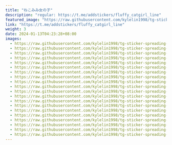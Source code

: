 ```yaml
---
title: "ねこみみ女の子"
description: "regular: https://t.me/addstickers/fluffy_catgirl_line"
featured_image: "https://raw.githubusercontent.com/kylelin1998/tg-sticker-spreading-worldwide-images/main/img/8f42d34d-da77-4fa4-a63d-306ffc95324b.jpg"
link: "https://t.me/addstickers/fluffy_catgirl_line"
weight: 3
date: 2024-01-13T04:23:28+08:00
images:
  - https://raw.githubusercontent.com/kylelin1998/tg-sticker-spreading-worldwide-images/main/img/8f42d34d-da77-4fa4-a63d-306ffc95324b.jpg
  - https://raw.githubusercontent.com/kylelin1998/tg-sticker-spreading-worldwide-images/main/img/11d2bc43-0dbf-4670-add1-32b5fc321fc6.jpg
  - https://raw.githubusercontent.com/kylelin1998/tg-sticker-spreading-worldwide-images/main/img/62655b75-c036-495a-a278-f3bd6720ed2e.jpg
  - https://raw.githubusercontent.com/kylelin1998/tg-sticker-spreading-worldwide-images/main/img/99e76b8a-141f-49f3-be39-b1f89619c910.jpg
  - https://raw.githubusercontent.com/kylelin1998/tg-sticker-spreading-worldwide-images/main/img/448cdce2-d0dc-474c-b2fa-f2b17faec843.jpg
  - https://raw.githubusercontent.com/kylelin1998/tg-sticker-spreading-worldwide-images/main/img/33b41314-0c7a-42f1-80b2-0e1b6a01d24f.jpg
  - https://raw.githubusercontent.com/kylelin1998/tg-sticker-spreading-worldwide-images/main/img/fe5a2342-758c-4f84-a081-ab24c95259c9.jpg
  - https://raw.githubusercontent.com/kylelin1998/tg-sticker-spreading-worldwide-images/main/img/e4363072-a5c5-49e9-9817-5b78a5de94ed.jpg
  - https://raw.githubusercontent.com/kylelin1998/tg-sticker-spreading-worldwide-images/main/img/9a81cb10-4486-4ac8-9c1e-e7f526505af4.jpg
  - https://raw.githubusercontent.com/kylelin1998/tg-sticker-spreading-worldwide-images/main/img/b899939b-269c-4a52-a806-385af9c64db7.jpg
  - https://raw.githubusercontent.com/kylelin1998/tg-sticker-spreading-worldwide-images/main/img/1fc52819-7259-4fcb-96a0-13eb5bf1b75a.jpg
  - https://raw.githubusercontent.com/kylelin1998/tg-sticker-spreading-worldwide-images/main/img/fab0e045-25b2-4f5c-a794-05a43fd902f3.jpg
  - https://raw.githubusercontent.com/kylelin1998/tg-sticker-spreading-worldwide-images/main/img/decac35e-aaed-47b1-8cdc-a33ad3e82311.jpg
  - https://raw.githubusercontent.com/kylelin1998/tg-sticker-spreading-worldwide-images/main/img/25395619-5dc8-49df-bc82-747b901fd878.jpg
  - https://raw.githubusercontent.com/kylelin1998/tg-sticker-spreading-worldwide-images/main/img/7937e3ec-17b0-4051-ab28-9b40312eb286.jpg
  - https://raw.githubusercontent.com/kylelin1998/tg-sticker-spreading-worldwide-images/main/img/1c669c0f-f4dd-4a70-a930-7a42784988ac.jpg
  - https://raw.githubusercontent.com/kylelin1998/tg-sticker-spreading-worldwide-images/main/img/0a1557a8-4767-413a-95be-e9995a6b8060.jpg
  - https://raw.githubusercontent.com/kylelin1998/tg-sticker-spreading-worldwide-images/main/img/a4081411-f0e8-4d19-a7e8-f23d9ee07a6d.jpg
  - https://raw.githubusercontent.com/kylelin1998/tg-sticker-spreading-worldwide-images/main/img/b994629f-e52f-475e-8621-271aa44d6323.jpg
  - https://raw.githubusercontent.com/kylelin1998/tg-sticker-spreading-worldwide-images/main/img/89df491e-200f-43bd-8fd2-4149cc98ce17.jpg
---
```

